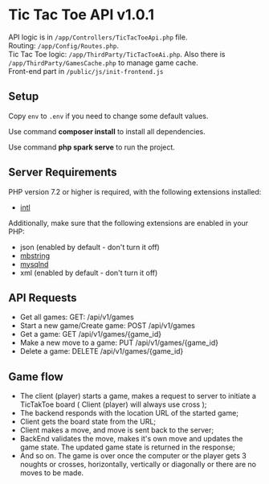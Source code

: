 # Tic Tac Toe API v1.0.1

API logic is in `/app/Controllers/TicTacToeApi.php` file.
<br>
Routing: `/app/Config/Routes.php`.
<br>
Tic Tac Toe logic: `/app/ThirdParty/TicTacToeAi.php`. Also
there is `/app/ThirdParty/GamesCache.php` to manage game cache.
<br>
Front-end part in `/public/js/init-frontend.js`


## Setup

Copy `env` to `.env` if you need to change some default values.
<p>
Use command <b>composer install</b> to install all dependencies.
</p>
<p>
Use command <b>php spark serve</b> to run the project.
</p>

## Server Requirements

PHP version 7.2 or higher is required, with the following extensions installed: 

- [intl](http://php.net/manual/en/intl.requirements.php)

Additionally, make sure that the following extensions are enabled in your PHP:

- json (enabled by default - don't turn it off)
- [mbstring](http://php.net/manual/en/mbstring.installation.php)
- [mysqlnd](http://php.net/manual/en/mysqlnd.install.php)
- xml (enabled by default - don't turn it off)


## API Requests
* Get all games: GET: ​/api​/v1​/games
* Start a new game/Create game: POST ​/api​/v1​/games
* Get a game: GET ​/api​/v1​/games​/{game_id}
* Make a new move to a game: PUT ​/api​/v1​/games​/{game_id}
* Delete a game: DELETE ​/api​/v1​/games​/{game_id}


## Game flow

* The client (player) starts a game, makes a request to server to initiate a TicTakToe board ( Client (player) will always use cross );
* The backend responds with the location URL of the started game;
* Client gets the board state from the URL;
* Client makes a move, and move is sent back to the server;
* BackEnd validates the move, makes it's own move and updates the game state. The updated game state is returned in the response;
* And so on. The game is over once the computer or the player gets 3 noughts or crosses, horizontally, vertically or diagonally or there are no moves to be made.

